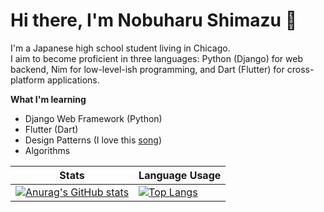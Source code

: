 # Hi there, I'm Nobuharu Shimazu 👋

I'm a Japanese high school student living in Chicago. <br>
I aim to become proficient in three languages: Python (Django) for web backend, Nim for low-level-ish programming, and Dart (Flutter) for cross-platform applications.

**What I'm learning**
 - Django Web Framework (Python)
 - Flutter (Dart)
 - Design Patterns (I love this [song](https://www.youtube.com/watch?v=YYvOGPMLVDo))
 - Algorithms

| Stats | Language Usage |
| ----------- | ----------- |
| [![Anurag's GitHub stats](https://github-readme-stats.vercel.app/api?username=bichanna&count_private=true&show_icons=true)](https://github.com/anuraghazra/github-readme-stats)| [![Top Langs](https://github-readme-stats.vercel.app/api/top-langs/?username=bichanna&langs_count=6&hide=html,css,javascript&layout=compact)](https://github.com/anuraghazra/github-readme-stats)


